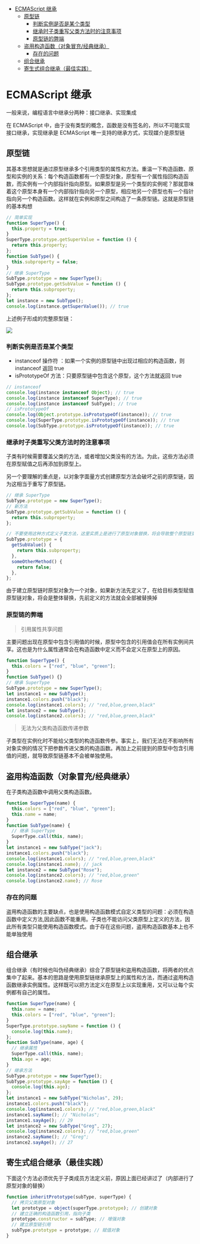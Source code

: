 <!-- START doctoc generated TOC please keep comment here to allow auto update -->
<!-- DON'T EDIT THIS SECTION, INSTEAD RE-RUN doctoc TO UPDATE -->

- [ECMAScript 继承](#ecmascript-%E7%BB%A7%E6%89%BF)
  - [原型链](#%E5%8E%9F%E5%9E%8B%E9%93%BE)
    - [判断实例是否是某个类型](#%E5%88%A4%E6%96%AD%E5%AE%9E%E4%BE%8B%E6%98%AF%E5%90%A6%E6%98%AF%E6%9F%90%E4%B8%AA%E7%B1%BB%E5%9E%8B)
    - [继承时子类重写父类方法时的注意事项](#%E7%BB%A7%E6%89%BF%E6%97%B6%E5%AD%90%E7%B1%BB%E9%87%8D%E5%86%99%E7%88%B6%E7%B1%BB%E6%96%B9%E6%B3%95%E6%97%B6%E7%9A%84%E6%B3%A8%E6%84%8F%E4%BA%8B%E9%A1%B9)
    - [原型链的弊端](#%E5%8E%9F%E5%9E%8B%E9%93%BE%E7%9A%84%E5%BC%8A%E7%AB%AF)
  - [盗用构造函数（对象冒充/经典继承）](#%E7%9B%97%E7%94%A8%E6%9E%84%E9%80%A0%E5%87%BD%E6%95%B0%E5%AF%B9%E8%B1%A1%E5%86%92%E5%85%85%E7%BB%8F%E5%85%B8%E7%BB%A7%E6%89%BF)
    - [存在的问题](#%E5%AD%98%E5%9C%A8%E7%9A%84%E9%97%AE%E9%A2%98)
  - [组合继承](#%E7%BB%84%E5%90%88%E7%BB%A7%E6%89%BF)
  - [寄生式组合继承（最佳实践）](#%E5%AF%84%E7%94%9F%E5%BC%8F%E7%BB%84%E5%90%88%E7%BB%A7%E6%89%BF%E6%9C%80%E4%BD%B3%E5%AE%9E%E8%B7%B5)

<!-- END doctoc generated TOC please keep comment here to allow auto update -->

# ECMAScript 继承

一般来说，编程语言中继承分两种：接口继承、实现集成

在 ECMAScript 中，由于没有类型的概念，函数是没有签名的，所以不可能实现接口继承，实现继承是 ECMAScript 唯一支持的继承方式，实现媒介是原型链

## 原型链

其基本思想就是通过原型继承多个引用类型的属性和方法。重温一下构造函数、原型和实例的关系：每个构造函数都有一个原型对象，原型有一个属性指回构造函数，而实例有一个内部指针指向原型。如果原型是另一个类型的实例呢？那就意味着这个原型本身有一个内部指针指向另一个原型，相应地另一个原型也有一个指针指向另一个构造函数。这样就在实例和原型之间构造了一条原型链。这就是原型链的基本构想

```js
// 简单实现
function SuperType() {
  this.property = true;
}
SuperType.prototype.getSuperValue = function () {
  return this.property;
};
function SubType() {
  this.subproperty = false;
}
// 继承 SuperType
SubType.prototype = new SuperType();
SubType.prototype.getSubValue = function () {
  return this.subproperty;
};
let instance = new SubType();
console.log(instance.getSuperValue()); // true
```

上述例子形成的完整原型链：

<img src="../zz_asset/原型链.png">

### 判断实例是否是某个类型

- instanceof 操作符 ：如果一个实例的原型链中出现过相应的构造函数，则 instanceof 返回 true
- isPrototypeOf 方法：只要原型链中包含这个原型，这个方法就返回 true

```js
// instanceof
console.log(instance instanceof Object); // true
console.log(instance instanceof SuperType); // true
console.log(instance instanceof SubType); // true
// isPrototypeOf
console.log(Object.prototype.isPrototypeOf(instance)); // true
console.log(SuperType.prototype.isPrototypeOf(instance)); // true
console.log(SubType.prototype.isPrototypeOf(instance)); // true
```

### 继承时子类重写父类方法时的注意事项

子类有时候需要覆盖父类的方法，或者增加父类没有的方法。为此，这些方法必须在原型赋值之后再添加到原型上。

另一个要理解的重点是，以对象字面量方式创建原型方法会破坏之前的原型链，因为这相当于重写了原型链。

```js
// 继承 SuperType
SubType.prototype = new SuperType();
// 新方法
SubType.prototype.getSubValue = function () {
  return this.subproperty;
};

// 不要使用这种方式定义子类方法，这里实质上是进行了原型对象替换，将会导致整个原型链变化
SubType.prototype = {
  getSubValue() {
    return this.subproperty;
  },
  someOtherMethod() {
    return false;
  },
};
```

由于建立原型链时原型对象为一个对象，如果新方法先定义了，在给目标类型赋值原型链对象，将会是整体替换，先前定义的方法就会全部被替换掉

### 原型链的弊端

> 引用属性共享问题

主要问题出现在原型中包含引用值的时候，原型中包含的引用值会在所有实例间共享。这也是为什么属性通常会在构造函数中定义而不会定义在原型上的原因。

```js
function SuperType() {
  this.colors = ["red", "blue", "green"];
}
function SubType() {}
// 继承 SuperType
SubType.prototype = new SuperType();
let instance1 = new SubType();
instance1.colors.push("black");
console.log(instance1.colors); // "red,blue,green,black"
let instance2 = new SubType();
console.log(instance2.colors); // "red,blue,green,black"
```

> 无法为父类构造函数传递参数

子类型在实例化时不能给父类型的构造函数传参。事实上，我们无法在不影响所有对象实例的情况下把参数传进父类的构造函数。再加上之前提到的原型中包含引用值的问题，就导致原型链基本不会被单独使用。

## 盗用构造函数（对象冒充/经典继承）

在子类构造函数中调用父类构造函数。

```js
function SuperType(name) {
  this.colors = ["red", "blue", "green"];
  this.name = name;
}
function SubType(name) {
  // 继承 SuperType
  SuperType.call(this, name);
}
let instance1 = new SubType("jack");
instance1.colors.push("black");
console.log(instance1.colors); // "red,blue,green,black"
console.log(instance1.name); // jack
let instance2 = new SubType("Rose");
console.log(instance2.colors); // "red,blue,green"
console.log(instance2.name); // Rose
```

### 存在的问题

盗用构造函数的主要缺点，也是使用构造函数模式自定义类型的问题：必须在构造函数中定义方法,因此函数不能重用。子类也不能访问父类原型上定义的方法，因此所有类型只能使用构造函数模式。由于存在这些问题，盗用构造函数基本上也不能单独使用

## 组合继承

组合继承（有时候也叫伪经典继承）综合了原型链和盗用构造函数，将两者的优点集中了起来。基本的思路是使用原型链继承原型上的属性和方法，而通过盗用构造函数继承实例属性。这样既可以把方法定义在原型上以实现重用，又可以让每个实例都有自己的属性。

```js
function SuperType(name) {
  this.name = name;
  this.colors = ["red", "blue", "green"];
}
SuperType.prototype.sayName = function () {
  console.log(this.name);
};
function SubType(name, age) {
  // 继承属性
  SuperType.call(this, name);
  this.age = age;
}
// 继承方法
SubType.prototype = new SuperType();
SubType.prototype.sayAge = function () {
  console.log(this.age);
};
let instance1 = new SubType("Nicholas", 29);
instance1.colors.push("black");
console.log(instance1.colors); // "red,blue,green,black"
instance1.sayName(); // "Nicholas";
instance1.sayAge(); // 29
let instance2 = new SubType("Greg", 27);
console.log(instance2.colors); // "red,blue,green"
instance2.sayName(); // "Greg";
instance2.sayAge(); // 27
```

## 寄生式组合继承（最佳实践）

下面这个方法必须优先于子类成员方法定义前，原因上面已经讲过了（内部进行了原型对象的替换）

```js
function inheritPrototype(subType, superType) {
  // 拷贝父类原型对象
  let prototype = object(superType.prototype); // 创建对象
  // 建立正确的构造函数引用，指向子类
  prototype.constructor = subType; // 增强对象
  // 建立原型链引用
  subType.prototype = prototype; // 赋值对象
}
```
